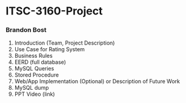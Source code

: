 # ITSC-3160-Project
### Brandon Bost

1. Introduction (Team, Project Description)
2. Use Case for Rating System
3. Business Rules
4. EERD (full database)
5. MySQL Queries
6. Stored Procedure
7. Web/App Implementation (Optional) or Description of Future Work
8. MySQL dump
9. PPT Video (link)
